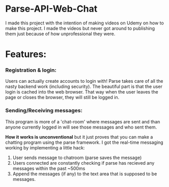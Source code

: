 # Parse-API-Web-Chat
I made this project with the intention of making videos on Udemy on how to make this project. I made the videos but never got around to publishing them just because of how unprofessional they were.

# Features:
### Registration & login:
Users can actually create accounts to login with! Parse takes care of all the nasty backend work (including security). The beautiful part is that the user login is cached into the web browser. That way when the user leaves the page or closes the browser, they will still be logged in.

### Sending/Receiving messages:
This program is more of a 'chat-room' where messages are sent and than anyone currently logged in will see those messages and who sent them.

**How it works is unconventional** but it just proves that you can make a chatting program using the parse framework. I got the real-time messaging working by implementing a little hack:

1. User sends message to chatroom (parse saves the message)
2. Users connected are constantly checking if parse has recieved any messages within the past ~500ms
3. Append the messages (if any) to the text area that is supposed to be messages.
